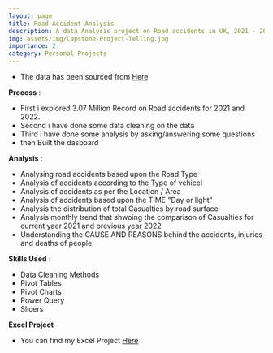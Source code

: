 ```yaml
---
layout: page
title: Road Accident Analysis
description: A data Analysis project on Road accidents in UK, 2021 - 2022 Using Microsoft Excel
img: assets/img/Capstone-Project-Telling.jpg
importance: 2
category: Personal Projects
---
```

* The data has been sourced from [Here](https://drive.google.com/file/d/1R_uaoZL18nRbqC_MULVne90h3SdRbAyn/view)
  
**Process** :
* First i explored 3.07 Million Record on  Road accidents for 2021 and 2022.
* Second i have done some data cleaning on the data
* Third i have done some analysis by asking/answering some questions
* then Built the dasboard
  
**Analysis** :
* Analysing road accidents based upon the Road Type
* Analysis of accidents according to the Type of vehicel
* Analysis of accidents as per the Location / Area
* Analysis of accidents based upon the TIME "Day or light"
* Analysis the distribution of total Casualties by road surface
* Analysis monthly trend that shwoing the comparison of Casualties for current yaer 2021 and previous year 2022
* Understanding the CAUSE AND REASONS behind the accidents, injuries and deaths of people.
  
**Skills Used** :
* Data Cleaning Methods
* Pivot Tables
* Pivot Charts
* Power Query
* Slicers
  
**Excel Project** 
* You can find my Excel Project [Here](https://docs.google.com/spreadsheets/d/1ujo2xfbT_Cv9ttZ26Pp0g4WZBoIla6HV/edit?usp=drive_link&ouid=116182819107722361083&rtpof=true&sd=true)




